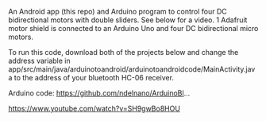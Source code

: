 An Android app (this repo) and Arduino program to control four DC bidirectional motors with double sliders. See below for a video. 1 Adafruit motor shield is connected to an Arduino Uno and four DC bidirectional micro motors.

To run this code, download both of the projects below and change the address variable in app/src/main/java/arduinotoandroid/arduinotoandroidcode/MainActivity.java to the address of your bluetooth HC-06 receiver.

Arduino code:
https://github.com/ndelnano/ArduinoBl...

https://www.youtube.com/watch?v=SH9gwBo8HOU
